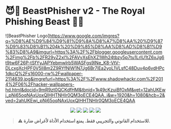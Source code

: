 # 😈👑 BeastPhisher v2 - The Royal Phishing Beast 👑😈

![BeastPhisher Logo]https://www.google.com/imgres?q=%D8%AE%D9%84%D9%81%D9%8A%D8%A7%D8%AA%20%D9%87%D9%83%D8%B1%204k%20%D9%85%D8%AA%D8%AD%D8%B1%D9%83%D8%A9&imgurl=https%3A%2F%2Fblogger.googleusercontent.com%2Fimg%2Fb%2FR29vZ2xl%2FAVvXsEhXZ1Wh24tbzy5p7tu1LrlU1tZ6xJg6t9tw6F26P-tSfYyJAPYebmwlrb5WASFgs9lNe_K8-VtV-DLcxgXcHPF0V5Il8m2Z9RYfNIW1N7Jg6Br7lEa2yoL1VLsfC48Duv4p6vdHPc1dkcQ%2Fs16000-rw%2Fwallpaper-2114639.jpg&imgrefurl=https%3A%2F%2Fwww.shadowhackr.com%2F2014%2F06%2Fhacker-wallpapers-hd.html&docid=9mR9zt0QCKdfHM&tbnid=1k49cKzuiBfOxM&vet=12ahUKEwj_pNj65oqNAxUoxQIHHTNHIr0QM3oECE4QAA..i&w=1920&h=1080&hcb=2&ved=2ahUKEwj_pNj65oqNAxUoxQIHHTNHIr0QM3oECE4QAA

<p align="center">
  <img src="https://img.shields.io/badge/Version-2.0-blueviolet?style=for-the-badge&logo=python" />
  <img src="https://img.shields.io/badge/Linux-Supported-success?style=for-the-badge&logo=linux" />
  <img src="https://img.shields.io/badge/Termux-Ready-brightgreen?style=for-the-badge&logo=android" />
  <img src="https://img.shields.io/badge/Windows-Compatible-blue?style=for-the-badge&logo=windows" />
  <img src="https://img.shields.io/badge/Python-3.x-yellow?style=for-the-badge&logo=python" />
</p>

> **⚠️ للاستخدام القانوني والتجريبي فقط. يمنع استخدام الأداة لأغراض ضارة.**
